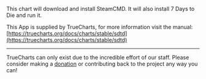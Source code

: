 This chart will download and install SteamCMD. It will also install 7 Days to Die and run it.

This App is supplied by TrueCharts, for more information visit the manual: [https://truecharts.org/docs/charts/stable/sdtd](https://truecharts.org/docs/charts/stable/sdtd)

---

TrueCharts can only exist due to the incredible effort of our staff.
Please consider making a [donation](https://truecharts.org/docs/about/sponsor) or contributing back to the project any way you can!
